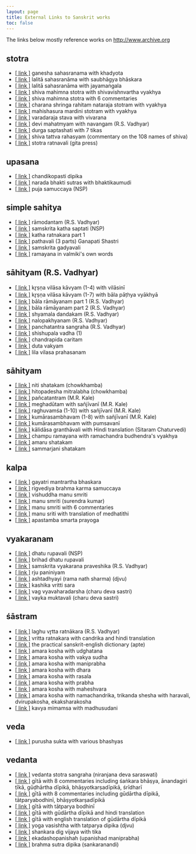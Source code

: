 ```yaml
---
layout: page
title: External Links to Sanskrit works
toc: false
---
```


The links below mostly reference works on http://www.archive.org

## stotra

* [[ link ]][gkh] ganesha sahasranama with khadyota
* [[ link ]][lssb] lalitā sahasranāma with saubhāgya bhāskara 
* [[ link ]][lsjm] lalitā sahasranāma with jayamaṅgala
* [[ link ]][sms] shiva mahimna stotra with shivavishnvartha vyakhya
* [[ link ]][sms-6] shiva mahimna stotra with 6 commentaries
* [[ link ]][csrns] charana shringa rahitam nataraja stotram with vyakhya
* [[ link ]][mms] mahishasura mardini stotram with vyakhya
* [[ link ]][vsv] varadaraja stava with vivarana
* [[ link ]][dmn] devi mahatmyam with navangam (R.S. Vadhyar)
* [[ link ]][d700] durga saptashati with 7 tikas
* [[ link ]][str] shiva tattva rahasyam (commentary on the 108 names of shiva)
* [[ link ]][sr-gita] stotra ratnavali (gita press)

[gkh]: https://archive.org/details/GanesaSahasranamaWithBhashyaOfBhakararayaNarayanRamAcharya1951NSP
[lssb]: https://archive.org/details/Sri_lalita_sahasra_nama_with_saubhagyabhaskara_and_bhaskaravilasaKavyam
[lsjm]: https://archive.org/details/LalitaSahasraNamaWithJayamangalaOfBhattaNaryanaEd.LalyeP.G.
[sms]: https://archive.org/details/MahimnaStotraOfPushpandantaWithShivaVishnuArthaVyakhyaOfMadhusudanaSararswatiNSP
[sms-6]: https://archive.org/details/MahimnaStotraWithSixCommentaries1924Chowkhamba
[dmn]: https://archive.org/details/DeviMahatmyaNavangaChandiGanapatiSangameshwaraUpadhyayaR.S.VadhyarAndSons_201801
[d700]: https://archive.org/details/saptashati-7-teeka-1
[csrns]: https://archive.org/details/CharanasringarahitamNatarajaStotraSwamiKasikanandaGiri
[mms]: https://archive.org/details/MahishasuraMardiniStotraWithCommentaryEnglishTranslationSwamiKasikanandaGiri
[vsv]: https://archive.org/details/Varadaraja-Stava-With-Vivarana-Appayya-Dikshita-1917-SVV
[str]: https://archive.org/details/Sivatattvarahasya_Commentary_on_108_Names_of_Siva_by_Nilakantha_Dikshita_1915
[sr-gita]: https://archive.org/details/StotraRatnavaliGitaPressEdition

## upasana

* [[ link ]][cud] chandikopasti dipika
* [[ link ]][nbs] narada bhakti sutras with bhaktikaumudi
* [[ link ]][ps] puja samuccaya (NSP)

[cud]: https://archive.org/details/SriChandikopaastiDipikaGranthaSriVidyaNarsimhaBharatiSwami
[nbs]: https://archive.org/details/NaradiyaBhaktiSutraWithBhaktiKaumudhiVyakhyaSwamiHarshanandaR.K.Mutt
[ps]: https://archive.org/details/PujaSamucchayaPansikarNirnayaSagarPress1923

## simple sahitya

* [[ link ]][rd] rāmodantam (R.S. Vadhyar)
* [[ link ]][sk70] samskrita katha saptati (NSP)
* [[ link ]][kn] katha ratnakara part 1 
* [[ link ]][pa] pathavali (3 parts) Ganapati Shastri
* [[ link ]][sg] samskrita gadyavali
* [[ link ]][ram-v] ramayana in valmiki's own words

[sg]: https://archive.org/details/SanskritGadyavaliPandurangaVamanKane
[rd]: https://archive.org/details/SriramodantamLAnantaramaSastri2006RSVadhyar
[sk70]: https://archive.org/details/SanskritaKathaSaptamiMandikalRamaShastriNirnayaSagarPress
[kn]: https://archive.org/details/SanskritaKathaSaptamiMandikalRamaShastriNirnayaSagarPress
[pa]: https://archive.org/details/Pathavali_Sanskrit_Reader_3_parts_-_T_Ganapati_Sastri1907
[ram-v]: https://archive.org/details/ValmikiRamayanaCondensedInThePoetsOwnWordsSrinivasachariarA.M.NatesanCo.


## sāhityam (R.S. Vadhyar)

* [[ link ]][kv1] kr̥ṣṇa vilāsa kāvyam (1-4) with vilāsinī 
* [[ link ]][kv2] kr̥ṣṇa vilāsa kāvyam (1-7) with bāla pāṭhya vyākhyā  
* [[ link ]][br1] bāla rāmāyanam part 1 (R.S. Vadhyar)
* [[ link ]][br2] bāla rāmāyanam part 2 (R.S. Vadhyar)
* [[ link ]][sd] shyamala dandakam (R.S. Vadhyar)
* [[ link ]][nu] nalopakhyanam (R.S. Vadhyar)
* [[ link ]][ps] panchatantra sangraha (R.S. Vadhyar)
* [[ link ]][sv] shishupala vadha (1)
* [[ link ]][cpc] chandrapida caritam
* [[ link ]][dv] duta vakyam
* [[ link ]][lvp] lila vilasa prahasanam
 
[kv1]: https://archive.org/details/KrishnaVilasaSukumaraVilasiniVyakhyaRamapanivadiniEd.SubramanyaUpadhyaR.
[kv2]: https://archive.org/details/KrishnaVilasaSukumaraBalaPhataVykhyaGovindaSuriEd.JhaV.S.RashtriyaSanskritSansthanMS
[br1]: https://archive.org/details/BalaRamayanOfAnantaNarayanaSastriP.S.R.S.VadhyarSons
[br2]: https://archive.org/details/BalaramayanaByAnantanaraynanSastriP.S.RamachandraAiyarT.K.R.S.VadhyarSons
[sd]: https://archive.org/details/ShyamalaDandakaOfKalidasaR.S.VadhyarAndSons
[nu]: https://archive.org/details/NalaopakhyanaEdRamachandraIyerT.K.R.SVadhyarSons
[ps]: https://archive.org/details/PanchatanatraSangrahaR.S.VadhyarAndSonsSastriK.L.V.
[sv]: https://archive.org/details/SisupalaVadhaCanto1RamachandraAiyarT.K.R.S.VadhyarSons
[cpc]: https://archive.org/details/ChandraPeedaCharitraRamachandraAiyerT.K.R.S.VadhyarSons
[dv]: https://archive.org/details/DutaVakyaADramaInOneActR.S.VadhyarAndSonsLQ
[lvp]: https://archive.org/details/LilalvilasaPrahasnaAnOrginalFarceIs7ActsSastriK.L.V.R.S.VadhyarAndSons

## sāhityam 

* [[ link ]][ns-c] niti shatakam (chowkhamba)
* [[ link ]][hu-c] hitopadesha mitralabha (chowkhamba)
* [[ link ]][pt-kale] pañcatantram (M.R. Kale)
* [[ link ]][md-kale] meghadūtam with sañjīvanī (M.R. Kale)
* [[ link ]][rv-kale] raghuvamśa (1-10) with sañjīvanī (M.R. Kale)
* [[ link ]][ks-kale] kumārasambhavam (1-8) with sañjīvanī (M.R. Kale)
* [[ link ]][ks-pum] kumārasambhavam with pumsavanī 
* [[ link ]][kd-gv] kālidāsa granthāvali with Hindi translation (Sitaram Chaturvedi)
* [[ link ]][cr] champu ramayana with ramachandra budhendra's vyakhya
* [[ link ]][as] amaru shatakam 
* [[ link ]][sms] sammarjani shatakam

[ns-c]: https://archive.org/details/NeetiShatakamChowkhambaSanskritSeries
[hu-c]: https://archive.org/details/HitopdeshMitralabhaChowkhambaPublishers
[pt-kale]: https://archive.org/details/PanchatantraKaleM.R.MLBD
[md-kale]: https://archive.org/details/MeghadutaKaleM.R.1947
[rv-kale]: https://archive.org/details/raghuvamsha_with_sanjivini_edited_by_mr_kale
[ks-kale]: https://archive.org/details/KumarasambhavaCantosI-vii-SanskritCommentaryEnglishTranslationNotes
[ks-pum]: https://archive.org/details/KumarasambhavaKalidasaPumsavaniBharadvajGangadharShastriBhashaPadyeShyamNarayanPandeyChowkambha
[kd-gv]: https://archive.org/details/KalidasaGranthavaliHindiTranslationSitaramChaturvedi1962
[cr]: https://archive.org/details/in.ernet.dli.2015.347687
[as]: https://archive.org/details/amarushataka
[sms]: https://archive.org/details/SammaarjaneeShatkam


## kalpa

* [[ link ]][gmb] gayatri mantrartha bhaskara
* [[ link ]][rbks] rigvediya brahma karma samuccaya
* [[ link ]][vms] vishuddha manu smriti
* [[ link ]][ms-s] manu smriti (surendra kumar)
* [[ link ]][ms6] manu smriti with 6 commentaries
* [[ link ]][ms-e] manu sriti with translation of medhatithi
* [[ link ]][asp] apastamba smarta prayoga

[gmb]: https://archive.org/details/GayatriMantrarthaBhaskar1932NirnayaSagarPress
[vms]: https://archive.org/details/VisuddhaManuSmritiDrSurendrKumar2006
[ms-s]: https://archive.org/details/ManuSmritiSurendraKumarMS
[ms6]: https://archive.org/details/manusmriti
[ms-e]: https://archive.org/details/ManusmritiWithMedhatithisBhashyaEngGNJhaVol4
[rbks]: https://archive.org/details/RigVediyaBrahmaKarmaSamuchhayaNirnayaSagarPressPothiDLICorrected
[asp]: https://archive.org/details/ApastamaSmartaPrayoga_201711

## vyakaranam

* [[ link ]][dr] dhatu rupavali (NSP)
* [[ link ]][bdr] brihad dhatu rupavali
* [[ link ]][svp] samskrita vyakarana praveshika (R.S. Vadhyar)
* [[ link ]][rp] rju paniniyam
* [[ link ]][rns] ashtadhyayi (rama nath sharma) (djvu)
* [[ link ]][kvs] kashika vritti sara
* [[ link ]][vva] vag vyavaharadarsha (charu deva sastri)
* [[ link ]][vm] vayka muktavali (charu deva sastri)

[bdr]: https://archive.org/details/DhatuKoshaKrishnacharyaBrihadRupavali1924
[svp]: https://archive.org/details/SamskritaVyakarnaPravesikaAnantramaSastriL.R.S.VadhyarAndSonsSL
[kvs]: https://archive.org/details/KashikaVrittiSaarShriBalabhadraTripathi
[rp]: https://archive.org/details/RijuPaniniyamSamkshiptaAshtadhyayiDarshanKesari
[dr]: https://archive.org/details/dhatu_rupavali
[rns]: https://archive.org/download/TheAshtadhyayiOfPanini-RamNathSharma
[vva]: https://archive.org/details/in.ernet.dli.2015.480300
[vm]: https://archive.org/details/VakyamuktavaliCharudevaShastri

## śāstram

* [[ link ]][lvr] laghu vr̥tta ratnākara (R.S. Vadhyar)
* [[ link ]][vr] vritta ratnakara with candrika and hindi translation
* [[ link ]][apte] the practical sanskrit-english dictionary (apte)
* [[ link ]][amara-ks] amara kosha with udghatana
* [[ link ]][amara-vs] amara kosha with vakya sudha
* [[ link ]][amara-mp] amara kosha with maniprabha
* [[ link ]][amara-dhara] amara kosha with dhara
* [[ link ]][amara-rasala] amara kosha with rasala 
* [[ link ]][amara-prabha] amara kosha with prabha
* [[ link ]][amara-mahes] amara kosha with maheshvara
* [[ link ]][amara-nc] amara kosha with namachandrika, trikanda shesha with haravali, dvirupakosha, ekaksharakosha
* [[ link ]][km-m] kavya mimamsa with madhusudani

[lvr]: https://archive.org/details/LaguVruttaRatnakaraRamachandraAiyarT.K.R.S.VadhyarAndSonsSL
[vr]: https://archive.org/details/vritta_ratnakara
[apte]: https://archive.org/details/ldpd_7285627_000
[amara-ks]: https://archive.org/details/79077293AmaraKoshaWithTheCommentaryOfKshiraSwamin_201801
[amara-vs]: https://archive.org/details/AmaraKoshaOfAmaraSingh1944NirnayaSagarPress_201609
[amara-mp]: https://archive.org/details/AmaraKoshaManiprabha
[amara-rasala]: https://archive.org/details/amarakoa00amaruoft
[amara-prabha]: https://archive.org/details/AmaraKoshaPrabha1949Chowkhamba
[amara-mahes]: https://archive.org/details/AmaraKoshaGovtCentralBookDepot_201709
[amara-dhara]: https://archive.org/details/TheAmaraKoshaOfShriAmaraSimha1937MasterKhelariLalAndSons
[amara-nc]: https://archive.org/details/KRI132AmaraKosha1930KhemrajPublishers
[km-m]: https://archive.org/details/236103951TheKavyaMimansaOfRajShekharChowkhamba1934

## veda

* [[ link ]][ps] purusha sukta with various bhashyas

[ps]: https://archive.org/details/PurushaSuktaBhashyaSayanaMahidharaUvataBhattaBhaskaraRangaRamnujaSanskritAcademyMelkote

## vedanta 

* [[ link ]][vss] vedanta stotra sangraha (niranjana deva saraswati)
* [[ link ]][gita8b] gītā with 8 commentaries including śaṅkara bhāṣya, ānandagiri ṭīkā, gūḍhārtha dīpikā, bhāṣyotkarṣadīpikā, śrīdharī  
* [[ link ]][gita8b] gītā with 8 commentaries including gūdārtha dīpikā, tātparyabodhinī, bhāṣyotkarṣadīpikā 
* [[ link ]][gitatp] gītā with tātparya bodhinī 
* [[ link ]][gita-gud] gītā with gūdārtha dīpikā and hindi translation 
* [[ link ]][gita-gud-e] gītā with english translation of gūdārtha dīpikā
* [[ link ]][yv-djvu] yoga vasishtha with tatparya dipika (djvu)
* [[ link ]][sdv] shankara dig vijaya with tika
* [[ link ]][eu] ekadashopanishah (upanishad maniprabha)
* [[ link ]][bsd-s] brahma sutra dipika (sankaranandi)

[vss]: https://archive.org/details/VedantaStotraSangrahaSwamiNiranjanDevaSaraswati
[gita8a]: https://archive.org/stream/SrimadBhagavadGita.With.the.Commentaries/Srimad-Bhagavad-Gita.with.Eight.Commentaries#page/n0/mode/2up
[gita8b]: https://archive.org/details/bg8commentaries 
[gitatp]: https://archive.org/details/BhagavadGitaWithGitaPriyaBhodiniOfShankaranandaSaraswatiEd.VasudevLakshmanaPaniskarChowkambha
[gita-gud]: https://archive.org/details/BhagavadGita-MadhusudanSaraswati
[gita-gud-e]: https://archive.org/details/BhagavadGitaGudarthaDipikaSwamiGambhiranandaR.K.Mutt 
[eu]: https://archive.org/details/Ekadasopanishadah_With_Maniprabha_Tika_Of_Swami_Amaradasa_Udasina_1910_NSP
[bsd-s]: https://archive.org/details/BrahmaSutraDeepikaChowkhambaSktSeries


[yv-djvu]: https://archive.org/download/The.Yoga-Vasistha.of.Valmiki.with.Vasistha.Maharamayana-tatparya
[sdv]: https://archive.org/details/Shankara.Digvijaya.Satika
